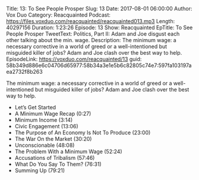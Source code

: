 Title: 13: To See People Prosper
Slug: 13
Date: 2017-08-01 06:00:00
Author: Vox Duo
Category: Reacquainted
Podcast: https://files.voxduo.com/reacquainted/reacquainted013.mp3
Length: 40297156
Duration: 1:23:26
Episode: 13
Show: Reacquainted
EpTitle: To See People Prosper
TweetText: Politics, Part II: Adam and Joe disgust each other talking about the min. wage.
Description: The minimum wage: a necessary corrective in a world of greed or a well-intentioned but misguided killer of jobs? Adam and Joe clash over the best way to help.
EpisodeLink: https://voxduo.com/reacquainted/13
guid: 58b349d886e6c04706d65977:58b34a3e1e5b6c82805c74e7:597fa103197aea2732f8b263

The minimum wage: a necessary corrective in a world of greed or a well-intentioned but misguided killer of jobs? Adam and Joe clash over the best way to help.





- Let’s Get Started
- A Minimum Wage Recap (0:27)
- Minimum Income (3:14)
- Civic Engagement (13:06)
- The Purpose of An Economy Is Not To Produce (23:00)
- The War On the Market (30:20)
- Unconscionable (48:08)
- The Problem With a Minimum Wage (52:24)
- Accusations of Tribalism (57:46)
- What Do You Say To Them? (76:31)
- Summing Up (79:21)

